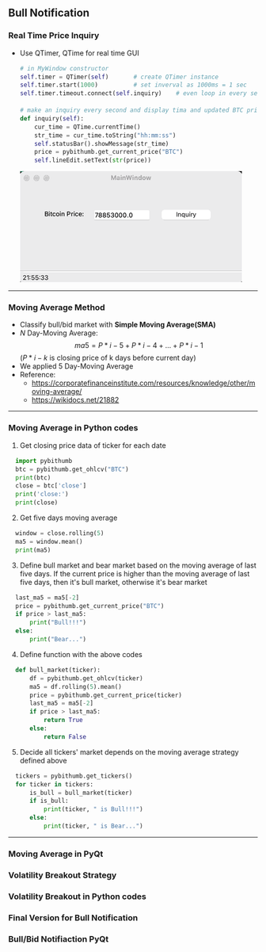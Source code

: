 ## Bull Notification

### Real Time Price Inquiry

- Use QTimer, QTime for real time GUI

  ```python
  # in MyWindow constructor
  self.timer = QTimer(self)       # create QTimer instance
  self.timer.start(1000)          # set inverval as 1000ms = 1 sec
  self.timer.timeout.connect(self.inquiry)    # even loop in every second

  # make an inquiry every second and display tima and updated BTC price
  def inquiry(self):
      cur_time = QTime.currentTime()
      str_time = cur_time.toString("hh:mm:ss")
      self.statusBar().showMessage(str_time)
      price = pybithumb.get_current_price("BTC")
      self.lineEdit.setText(str(price))
  ```

  ![Price Inquiry](/bull_notification/price_inquiry.gif)

---

### Moving Average Method

- Classify bull/bid market with **Simple Moving Average(SMA)**
- _N_ Day-Moving Average:
  $$ ma5 = P*{i-5} + P*{i-4} + ... + P*{i-1}$$
  ($P*{i-k}$ is closing price of k days before current day)
- We applied 5 Day-Moving Average
- Reference:
  - https://corporatefinanceinstitute.com/resources/knowledge/other/moving-average/
  - https://wikidocs.net/21882

---

### Moving Average in Python codes
  1. Get closing price data of ticker for each date
  ```python
    import pybithumb
    btc = pybithumb.get_ohlcv("BTC")
    print(btc)
    close = btc['close']
    print('close:')
    print(close)
   ```
  2. Get five days moving average
  ```python
    window = close.rolling(5)
    ma5 = window.mean()
    print(ma5)
  ```
  3. Define bull market and bear market based on the moving average of last five days. If the current price is higher than the moving average of last five days, then it's bull market, otherwise it's bear market
  ```python
    last_ma5 = ma5[-2]
    price = pybithumb.get_current_price("BTC")
    if price > last_ma5:
        print("Bull!!!")
    else:
        print("Bear...")
  ```
  4. Define function with the above codes
  ```python
    def bull_market(ticker):
        df = pybithumb.get_ohlcv(ticker)
        ma5 = df.rolling(5).mean()
        price = pybithumb.get_current_price(ticker)
        last_ma5 = ma5[-2]
        if price > last_ma5:
            return True
        else:
            return False
  ```
  5. Decide all tickers' market depends on the moving average strategy defined above 
  ```python
    tickers = pybithumb.get_tickers()
    for ticker in tickers:
        is_bull = bull_market(ticker)
        if is_bull:
            print(ticker, " is Bull!!!")
        else:
            print(ticker, " is Bear...")
  ```



---

### Moving Average in PyQt

### Volatility Breakout Strategy

### Volatility Breakout in Python codes

### Final Version for Bull Notification

### Bull/Bid Notifiaction PyQt
